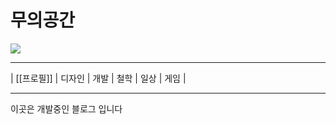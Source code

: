 #       무의공간

![](/images/moo-logo-galo.png)

___
| [[프로필]] | 디자인 | 개발 | 철학 | 일상 | 게임 |
___

이곳은 개발중인 블로그 입니다
